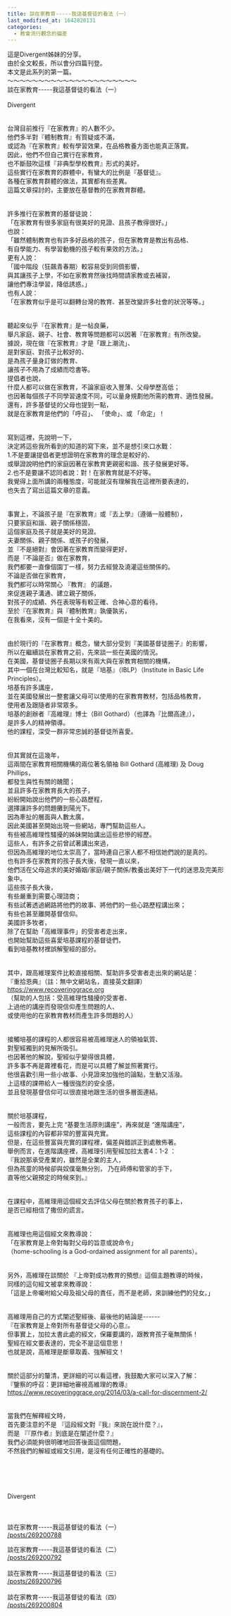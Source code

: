 ```yaml
---
title: 談在家教育-----我這基督徒的看法（一）
last_modified_at: 1642820131
categories:
  - 教會流行觀念的偏差
---
```


<p>這是Divergent姊妹的分享。<br>
由於全文較長，所以會分四篇刊登。<br>
本文是此系列的第一篇。<br>
<!--more-->～～～～～～～～～～～～～～～～～～～～～<br>
談在家教育-----我這基督徒的看法（一）<br>
<br>
Divergent<br>
<br>
<br>
台灣目前推行『在家教育』的人數不少。<br>
他們多半對『體制教育』有質疑或不滿，<br>
或認為『在家教育』較有學習效果，在品格教養方面也能真正落實。<br>
因此，他們不但自己實行在家教育，<br>
也不斷鼓吹這樣『非典型學校教育』形式的美好。<br>
這些實行在家教育的群體中，有蠻大的比例是『基督徒』。<br>
各種在家教育群體的做法，其實都有些差異。<br>
這篇文章探討的，主要放在基督教的在家教育群體。<br>
<br>
<br>
許多推行在家教育的基督徒說：<br>
「在家教育有很多家庭有很美好的見證、且孩子教得很好。」<br>
也說：<br>
「雖然體制教育也有許多好品格的孩子，但在家教育是教出有品格、<br>
有自學能力、有學習動機的孩子較有果效的方法。」<br>
更有人說：<br>
「國中階段（狂飆青春期）較容易受到同儕影響，<br>
與其讓孩子上學，不如在家教育然後找時間請家教或去補習，<br>
讓他們專注學習，降低誘惑。」<br>
也有人說：<br>
「在家教育似乎是可以翻轉台灣的教育、甚至改變許多社會的狀況等等。」<br>
<br>
<br>
聽起來似乎『在家教育』是一帖良藥，<br>
舉凡家庭、親子、社會、教育等問題都可以因著『在家教育』有所改變。<br>
據說，現在做『在家教育』才是「跟上潮流」、<br>
是對家庭、對孩子比較好的、<br>
是為孩子量身訂做的教育、<br>
讓孩子不用為了成績而唸書等。<br>
提倡者也說，<br>
什麼人都可以做在家教育，不論家庭收入豐薄、父母學歷高低；<br>
也因著每個孩子不同學習速度不同，可以量身規劃他所需的教育、適性發展。<br>
還有，許多基督徒的父母也提到一點，<br>
就是在家教育是他們的「呼召」、 「使命」、或 「命定」！<br>
<br>
<br>
寫到這裡，先說明一下，<br>
決定將這些我所看到的知道的寫下來，並不是想引來口水戰：<br>
1.不是要讓提倡者更想證明在家教育的理念是較好的、<br>
或舉證說明他們的家庭因著在家教育更親密和諧、孩子發展更好等。<br>
2.也不是要讓不認同者說：對！在家教育就是不好等。<br>
我覺得上面所講的兩種態度，可能就沒有理解我在這裡所要表達的，<br>
也失去了寫出這篇文章的意義。<br>
<br>
<br>
事實上，不論孩子是『在家教育』或『去上學』（遵循一般體制），<br>
只要家庭和諧、親子關係穩固，<br>
這個家庭及孩子就是美好的見證。<br>
夫妻關係、親子關係、或孩子的發展，<br>
並『不是絕對』會因著在家教育而變得更好，<br>
而是『不論是否』做在家教育，<br>
我們都要一直像個園丁一樣，努力去經營及澆灌這些關係的。<br>
不論是否做在家教育，<br>
我們都可以時常關心 『教育』 的議題，<br>
來促進親子溝通、建立親子關係，<br>
對孩子的成績、外在表現等有較正確、合神心意的看待。<br>
至於『在家教育』與『體制教育』孰優孰劣，<br>
在我看來，沒有一個是十全十美的。<br>
<br>
<br>
由於現行的『在家教育』概念，蠻大部分受到『美國基督徒圈子』的影響，<br>
所以在繼續談在家教育之前，先來談一些在美國的情況。<br>
在美國，基督徒圈子長期以來有兩大與在家教育相關的機構，<br>
其中一個在台灣比較知名，就是『培基』（IBLP）（Institute in Basic Life Principles）。<br>
培基有許多講座，<br>
並在美國發展出一整套讓父母可以使用的在家教育教材，包括品格教育，<br>
使用者及跟隨者非常眾多。<br>
培基的創辦者『高維理』博士（Bill Gothard）（也譯為『比爾高達』），<br>
是許多人的精神領導。<br>
他的課程，深受一群非常忠誠的基督徒所喜愛。<br>
<br>
<br>
但其實就在這幾年，<br>
這兩間在家教育相關機構的兩位著名領袖 Bill Gothard (高維理) 及 Doug Phillips，<br>
都發生與性有關的醜聞；<br>
並且許多在家教育長大的孩子，<br>
紛紛開始說出他們的一些心路歷程，<br>
選擇讓許多的問題攤到陽光下。<br>
因為牽扯的層面與人數太廣，<br>
因此美國甚至開始出現一些網站，專門幫助這些人。<br>
有些被高維理性騷擾的姊妹開始講出這些悲慘的經歷。<br>
這些人，有許多之前曾試著講出來過，<br>
但因為高維理的地位太崇高了，當時連自己家人都不相信她們說的是真的。<br>
也有許多在家教育的孩子長大後，發現一直以來，<br>
他們活在父母追求的美好婚姻/家庭/親子關係/教養出美好下一代的迷思及完美形象中。<br>
這些孩子長大後，<br>
有些嚴重到需要心理諮商；<br>
有些試著透過網路將他們的故事、將他們的一些心路歷程講出來；<br>
有些也甚至離開基督信仰。<br>
美國許多牧者，<br>
除了在幫助「高維理事件」的受害者走出來，<br>
也開始幫助這些喜愛培基課程的基督徒們，<br>
看到培基教材裡誤解聖經的部分。<br>
<br>
<br>
其中，跟高維理案件比較直接相關、幫助許多受害者走出來的網站是：<br>
『重拾恩典』（註：無中文網站名，直接英文翻譯）<br>
<a href="https://www.recoveringgrace.org" target="_blank">https://www.recoveringgrace.org</a><br>
（幫助的人包括：受高維理性騷擾的受害者、<br>
上過他的講座而發現信仰產生問題的人、<br>
或使用他的在家教育教材而產生許多問題的人）<br>
<br>
<br>
接觸培基的課程的人都很容易被高維理迷人的領袖氣質、<br>
對聖經獨到的見解所吸引。<br>
也因著他的解說，聖經似乎變得很具體，<br>
許多事不再是霧裡看花，而是可以具體了解並照著實行。<br>
他很喜歡引用一些小故事、小見證來加強他的論點，生動又活潑。<br>
上這樣的課帶給人一種很強烈的安全感，<br>
並且發現基督信仰可以很直接地跟生活的很多層面連結。<br>
<br>
<br>
關於培基課程，<br>
一般而言，要先上完 “基要生活原則講座”，再來就是 “進階講座”，<br>
這些課程的內容都非常的豐富與充實。<br>
但是，在這些豐富與充實的課程裡，偏差與錯誤正到處散佈著。<br>
舉例而言，在進階講座裡，高維理引用聖經加拉太書4：1-2 ：<br>
『我說那承受產業的，雖然是全業的主人，<br>
但為孩童的時候卻與奴僕毫無分別， 乃在師傅和管家的手下，<br>
直等他父親預定的時候來到。』<br>
<br>
<br>
在課程中，高維理用這個經文去評估父母在關於教育孩子的事上，<br>
是否已經相信了撒但的謊言。<br>
<br>
<br>
高維理也用這個經文來教導說：<br>
「在家教育是上帝對每對父母的旨意或說命令」<br>
（home-schooling is a God-ordained assignment for all parents）。<br>
<br>
<br>
另外，高維理在談關於 『上帝對成功教育的預想』這個主題教導的時候，<br>
同樣的這句經文被拿來教導說：<br>
「這是上帝囑咐給父母及祖父母的責任，而不是老師，來訓練他們的兒女。」<br>
<br>
<br>
高維理用自己的方式闡述聖經後、最後他的結論是------<br>
『在家教育是上帝對所有基督徒父母的心意』。<br>
但事實上，加拉太書此處的經文，保羅要講的，跟教育孩子毫無關係！<br>
聖經在經文要表達的，完全不是這個意思！<br>
也就是說，高維理是斷章取義、強解經文！<br>
<br>
<br>
關於這部分的釐清，更詳細的可以看這裡，我鼓勵大家可以深入了解：<br>
『鑒察的呼召：更詳細地審視高維理的教導』<br>
<a href="https://www.recoveringgrace.org/2014/03/a-call-for-discernment-2/" target="_blank">https://www.recoveringgrace.org/2014/03/a-call-for-discernment-2/</a><br>
<br>
<br>
當我們在解釋經文時，<br>
首先要注意的不是 『這段經文對『我』來說在說什麼？』，<br>
而是 『『原作者』到底是在闡述什麼？』<br>
我們必須能夠很明確地回答後面這個問題，<br>
不然我們的解經或經文引用，是沒有任何正確性的基礎的。<br>
<br>
<br>
<br>
<br>
<br>
Divergent<br>
<br>
<br>
<br>
談在家教育-----我這基督徒的看法（一）<br>
<a href="/posts/269200788" target="_blank">/posts/269200788</a></p>

<p>談在家教育-----我這基督徒的看法（二）<br>
<a href="/posts/269200792" target="_blank">/posts/269200792</a><br>
<br>
談在家教育-----我這基督徒的看法（三）<br>
<a href="/posts/269200796" target="_blank">/posts/269200796</a><br>
<br>
談在家教育-----我這基督徒的看法（四）<br>
<a href="/posts/269200804" target="_blank">/posts/269200804</a></p>


